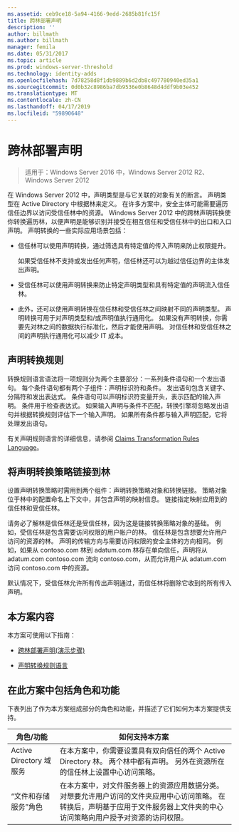 ```yaml
---
ms.assetid: ceb9ce18-5a94-4166-9edd-2685b81fc15f
title: 跨林部署声明
description: ''
author: billmath
ms.author: billmath
manager: femila
ms.date: 05/31/2017
ms.topic: article
ms.prod: windows-server-threshold
ms.technology: identity-adds
ms.openlocfilehash: 7d78258d8f1db9889b6d2db8c497780940ed35a1
ms.sourcegitcommit: 0d0b32c8986ba7db9536e0b8648d4ddf9b03e452
ms.translationtype: MT
ms.contentlocale: zh-CN
ms.lasthandoff: 04/17/2019
ms.locfileid: "59890648"
---
```

# <a name="deploy-claims-across-forests"></a>跨林部署声明

>适用于：Windows Server 2016 中，Windows Server 2012 R2、 Windows Server 2012

在 Windows Server 2012 中，声明类型是与它关联的对象有关的断言。 声明类型在 Active Directory 中根据林来定义。 在许多方案中，安全主体可能需要遍历信任边界以访问受信任林中的资源。 Windows Server 2012 中的跨林声明转换使你转换遍历林，以便声明是能够识别并接受在相互信任和受信任林中的出口和入口声明。 声明转换的一些实际应用场景包括：  
  
-   信任林可以使用声明转换，通过筛选具有特定值的传入声明来防止权限提升。  
  
    如果受信任林不支持或发出任何声明，信任林还可以为越过信任边界的主体发出声明。  
  
-   受信任林可以使用声明转换来防止特定声明类型和具有特定值的声明流入信任林。  
  
-   此外，还可以使用声明转换在信任林和受信任林之间映射不同的声明类型。 声明转换可用于对声明类型和/或声明值执行通用化。 如果没有声明转换，你需要先对林之间的数据执行标准化，然后才能使用声明。 对信任林和受信任林之间的声明执行通用化可以减少 IT 成本。  
  
## <a name="claim-transformation-rules"></a>声明转换规则  
转换规则语言语法将一项规则分为两个主要部分：一系列条件语句和一个发出语句。 每个条件语句都有两个子组件：声明标识符和条件。 发出语句包含关键字、分隔符和发出表达式。 条件语句可以声明标识符变量开头，表示匹配的输入声明。 条件用于检查表达式。 如果输入声明与条件不匹配，转换引擎将忽略发出语句并根据转换规则评估下一个输入声明。 如果所有条件都与输入声明匹配，它将处理发出语句。  
  
有关声明规则语言的详细信息，请参阅 [Claims Transformation Rules Language](Claims-Transformation-Rules-Language.md)。  
  
## <a name="linking-claim-transformation-policies-to-forests"></a>将声明转换策略链接到林  
设置声明转换策略时需用到两个组件：声明转换策略对象和转换链接。 策略对象位于林中的配置命名上下文中，并包含声明的映射信息。 链接指定映射应用到的信任林和受信任林。  
  
请务必了解林是信任林还是受信任林，因为这是链接转换策略对象的基础。 例如，受信任林是包含需要访问权限的用户帐户的林。 信任林是包含想要允许用户访问的资源的林。 声明的传输方向与需要访问权限的安全主体的方向相同。 例如，如果从 contoso.com 林到 adatum.com 林存在单向信任，声明将从 adatum.com contoso.com 流向 contoso.com，从而允许用户从 adatum.com 访问 contoso.com 中的资源。  
  
默认情况下，受信任林允许所有传出声明通过，而信任林将删除它收到的所有传入声明。  
  
## <a name="in-this-scenario"></a>本方案内容  
本方案可使用以下指南：  
  
-   [跨林部署声明&#40;演示步骤&#41;](Deploy-Claims-Across-Forests--Demonstration-Steps-.md)  
  
-   [声明转换规则语言](Claims-Transformation-Rules-Language.md)  
  
## <a name="BKMK_NEW"></a>在此方案中包括角色和功能  
下表列出了作为本方案组成部分的角色和功能，并描述了它们如何为本方案提供支持。  
  
|角色/功能|如何支持本方案|  
|-----------------|---------------------------------|  
|Active Directory 域服务|在本方案中，你需要设置具有双向信任的两个 Active Directory 林。 两个林中都有声明。 另外在资源所在的信任林上设置中心访问策略。|  
|“文件和存储服务”角色|在本方案中，对文件服务器上的资源应用数据分类。 对想要允许用户访问的文件夹应用中心访问策略。 在转换后，声明基于应用于文件服务器上文件夹的中心访问策略向用户授予对资源的访问权限。|  
  


